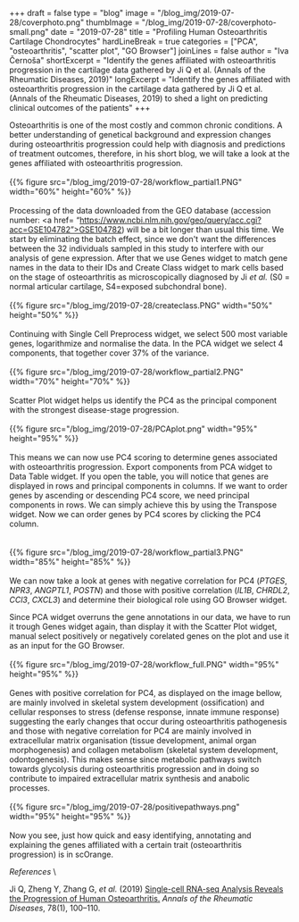 +++
draft = false
type = "blog"
image = "/blog_img/2019-07-28/coverphoto.png"
thumbImage = "/blog_img/2019-07-28/coverphoto-small.png"
date = "2019-07-28"
title = "Profiling Human Osteoarthritis Cartilage Chondrocytes"
hardLineBreak = true 
categories = ["PCA", "osteoarthritis", "scatter plot", "GO Browser"]
joinLines = false
author = "Iva Černoša"
shortExcerpt = "Identify the genes affiliated with osteoarthritis progression in the cartilage data gathered by Ji Q et al. (Annals of the Rheumatic Diseases, 2019)" 
longExcerpt = "Identify the genes affiliated with osteoarthritis progression in the cartilage data gathered by Ji Q et al. (Annals of the Rheumatic Diseases, 2019) to shed a light on predicting clinical outcomes of the patients" 
+++

Osteoarthritis is one of the most costly and common chronic conditions. A better understanding of genetical background and expression changes during osteoarthritis progression could help with diagnosis and predictions of treatment outcomes, therefore, in his short blog, we will take a look at the genes affiliated with osteoarthritis progression.
\
\
{{% figure src="/blog_img/2019-07-28/workflow_partial1.PNG" width="60%" height="60%" %}}
\
\
Processing of the data downloaded from the GEO database (accession number: <a href= “https://www.ncbi.nlm.nih.gov/geo/query/acc.cgi?acc=GSE104782”>GSE104782</a>) will be a bit longer than usual this time.  We start by eliminating the batch effect, since we don't want the differences between the 32 individuals sampled in this study to interfere with our analysis of gene expression. After that we use Genes widget to match gene names in the data to their IDs and Create Class widget to mark cells based on the stage of osteoarthritis as microscopically diagnosed by Ji <i>et al.</i> (S0 = normal articular cartilage, S4=exposed subchondral bone). 
\
\
{{% figure src="/blog_img/2019-07-28/createclass.PNG" width="50%" height="50%" %}}
\
\
Continuing with Single Cell Preprocess widget, we select 500 most variable genes, logarithmize and normalise the data. In the PCA widget we select 4 components, that together cover 37% of the variance. 
\
\
{{% figure src="/blog_img/2019-07-28/workflow_partial2.PNG" width="70%" height="70%" %}}
\
\
Scatter Plot widget helps us identify the PC4 as the principal component with the strongest disease-stage progression. 
\
\
{{% figure src="/blog_img/2019-07-28/PCAplot.png" width="95%" height="95%" %}}
\
\
This means we can now use PC4 scoring to determine genes associated with osteoarthritis progression. Export components from PCA widget to Data Table widget. If you open the table, you will notice that genes are displayed in rows and principal components in columns. If we want to order genes by ascending or descending PC4 score, we need principal components in rows. We can simply achieve this by using the Transpose widget. Now we can order genes by PC4 scores by clicking the PC4 column.  
\
\
{{% figure src="/blog_img/2019-07-28/workflow_partial3.PNG" width="85%" height="85%" %}}
\
\
We can now take a look at genes with negative correlation for PC4 (<i>PTGES</i>, <i>NPR3</i>, <i>ANGPTL1</i>, <i>POSTN</i>) and those with positive correlation (<i>IL1B</i>, <i>CHRDL2</i>, <i>CCl3</i>, <i>CXCL3</i>) and determine their biological role using GO Browser widget.

Since PCA widget overruns the gene annotations in our data, we have to run it trough Genes widget again, than display it with the Scatter Plot widget, manual select positively or negatively corelated genes on the plot and use it as an input for the GO Browser. 
\
\
{{% figure src="/blog_img/2019-07-28/workflow_full.PNG" width="95%" height="95%" %}}
\
\
Genes with positive correlation for PC4, as displayed on the image bellow, are mainly involved in skeletal system development (ossification) and cellular responses to stress (defense response, innate immune response) suggesting the early changes that occur during osteoarthritis pathogenesis and those with negative correlation for PC4 are mainly involved in extracellular matrix organisation (tissue development, animal organ morphogenesis) and collagen metabolism (skeletal system development, odontogenesis). This makes sense since metabolic pathways switch towards glycolysis during osteoarthritis progression and in doing so contribute to impaired extracellular matrix synthesis and anabolic processes. 
\
\
{{% figure src="/blog_img/2019-07-28/positivepathways.png" width="95%" height="95%" %}}
\
\
Now you see, just how quick and easy identifying, annotating and explaining the genes affiliated with a certain trait (osteoarthritis progression) is in scOrange.

*References* 
\

Ji Q, Zheng Y, Zhang G, <i>et al.</i> (2019) <a href= “https://ard.bmj.com/content/78/1/100.long”> Single-cell RNA-seq Analysis Reveals the Progression of Human Osteoarthritis.</a> <i> Annals of the Rheumatic Diseases</i>, 78(1), 100–110. 